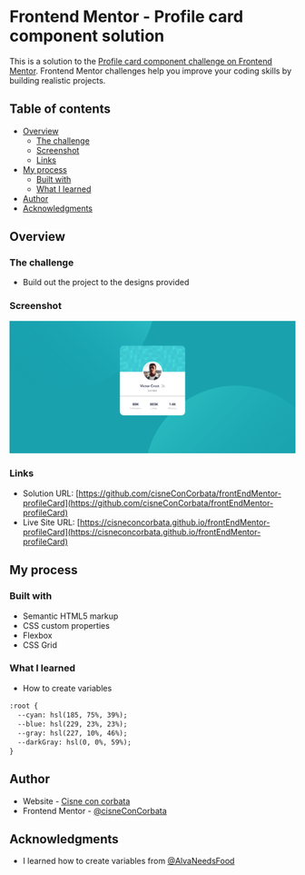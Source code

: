 # Frontend Mentor - Profile card component solution

This is a solution to the [Profile card component challenge on Frontend Mentor](https://www.frontendmentor.io/challenges/profile-card-component-cfArpWshJ). Frontend Mentor challenges help you improve your coding skills by building realistic projects. 

## Table of contents

- [Overview](#overview)
  - [The challenge](#the-challenge)
  - [Screenshot](#screenshot)
  - [Links](#links)
- [My process](#my-process)
  - [Built with](#built-with)
  - [What I learned](#what-i-learned)
- [Author](#author)
- [Acknowledgments](#acknowledgments)

## Overview

### The challenge

- Build out the project to the designs provided

### Screenshot

![](./screenshot.png)

### Links

- Solution URL: [https://github.com/cisneConCorbata/frontEndMentor-profileCard](https://github.com/cisneConCorbata/frontEndMentor-profileCard)
- Live Site URL: [https://cisneconcorbata.github.io/frontEndMentor-profileCard](https://cisneconcorbata.github.io/frontEndMentor-profileCard)

## My process

### Built with

- Semantic HTML5 markup
- CSS custom properties
- Flexbox
- CSS Grid

### What I learned

- How to create variables

```
:root {
  --cyan: hsl(185, 75%, 39%);
  --blue: hsl(229, 23%, 23%);
  --gray: hsl(227, 10%, 46%);
  --darkGray: hsl(0, 0%, 59%);
}
```

## Author

- Website - [Cisne con corbata](https://cisneconcorbata.github.io/cisnesPortfolio/)
- Frontend Mentor - [@cisneConCorbata](https://www.frontendmentor.io/profile/cisneConCorbata)

## Acknowledgments

- I learned how to create variables from [@AlvaNeedsFood](https://www.frontendmentor.io/profile/AlvaNeedsFood)